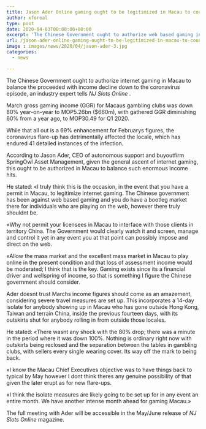 ```yaml
---
title: Jason Ader Online gaming ought to be legitimized in Macau to counterbalance income drop
author: xforeal 
type: post
date: 2020-04-03T00:00:00+00:00
excerpt: 'The Chinese Government ought to authorize web based gaming in Macau to balance the proceeded with income decline down to the coronavirus flare-up, an industry investigator tells NJ Slots Online '
url: /jason-ader-online-gaming-ought-to-be-legitimized-in-macau-to-counterbalance-income-drop/
image : images/news/2020/04/jason-ader-3.jpg
categories:
  - news

---
```

The Chinese Government ought to authorize internet gaming in Macau to balance the proceeded with income decline down to the coronavirus episode, an industry expert tells _NJ Slots Online_ . 

March gross gaming income (GGR) for Macaus gambling clubs was down 80&percnt; year-on-year to MOP5.26bn ($660m), with gathered GGR diminishing 60&percnt; from a year ago, to MOP30.49 for Q1 2020. 

While that all out is a 69&percnt; enhancement for Februarys figures, the coronavirus flare-up has detrimentally affected the locale, which has endured 41 detailed instances of the infection. 

According to Jason Ader, CEO of autonomous support and buyoutfirm SpringOwl Asset Management, given the general ascent of internet gaming, this ought to be authorized in Macau to balance such enormous income hits. 

He stated: &#171;I truly think this is the occasion, in the event that you have a permit in Macau, to legitimize internet gaming. The Chinese government has been against web based gaming and you do have a bootleg market there for individuals who are playing on the web, however there truly shouldnt be. 

&#171;Why not permit your licensees in Macau to interface with those clients in territory China. The Government would clearly watch it and screen, manage and control it yet in any event you at that point can possibly impose and direct on the web. 

&#171;Allow the mass market and the excellent mass market in Macau to play online in the present condition and that loss of assessment income would be moderated; I think that is the key. Gaming exists since its a financial driver and wellspring of income, so that is something I figure the Chinese government should consider. 

Ader doesnt trust Marchs income figures should come as an amazement, considering severe travel measures are set up. This incorporates a 14-day isolate for anybody showing up in Macau who has gone outside Hong Kong, Taiwan and terrain China, inside the previous fourteen days, with its outskirts shut for anybody rolling in from outside those locales. 

He stated: &#171;There wasnt any shock with the 80&percnt; drop; there was a minute in the period where it was down 100&percnt;. Nothing is ordinary right now with outskirts being reclosed and the separation between the tables in gambling clubs, with sellers every single wearing cover. Its way off the mark to being back. 

&#171;I know the Macau Chief Executives objective was to have things back to typical by May however I dont think theres any genuine possibility of that given the later erupt as for new flare-ups. 

&#171;I think the isolate measures are likely going to be set up for in any event an entire month. We have another intense month ahead for gaming Macau.&#187; 

The full meeting with Ader will be accessible in the May/June release of _NJ Slots Online_ magazine.